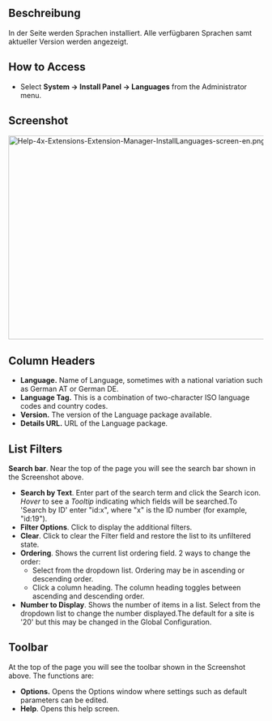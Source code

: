 <!-- Filename: Help4.x:Extensions:_Languages / Display title: Erweiterungen: Sprachen installieren -->

## Beschreibung

In der Seite werden Sprachen installiert. Alle verfügbaren Sprachen samt
aktueller Version werden angezeigt.

## How to Access

- Select **System → Install Panel → Languages** from the
  Administrator menu.

## Screenshot

<img
src="https://docs.joomla.org/images/a/ac/Help-4x-Extensions-Extension-Manager-InstallLanguages-screen-en.png"
decoding="async" data-file-width="800" data-file-height="402"
width="800" height="402"
alt="Help-4x-Extensions-Extension-Manager-InstallLanguages-screen-en.png" />

## Column Headers

- **Language.** Name of Language, sometimes with a national variation
such as German AT or German DE.
- **Language Tag.** This is a
combination of two-character ISO language codes and country codes.
- **Version.** The version of the Language package available.
- **Details URL.** URL of the Language package.

## List Filters

**Search bar**. Near the top of the page you will see the search bar
shown in the Screenshot above.

- **Search by Text**. Enter part of the search term and click the Search
  icon. *Hover* to see a *Tooltip* indicating which fields will be
  searched.To 'Search by ID' enter "id:x", where "x" is the ID number
  (for example, "id:19").
- **Filter Options**. Click to display the additional filters.
- **Clear**. Click to clear the Filter field and restore the list to its
  unfiltered state.
- **Ordering**. Shows the current list ordering field. 2 ways to change
  the order:
  - Select from the dropdown list. Ordering may be in ascending or
    descending order.
  - Click a column heading. The column heading toggles between ascending
    and descending order.
- **Number to Display**. Shows the number of items in a list. Select
  from the dropdown list to change the number displayed.The default for
  a site is '20' but this may be changed in the Global Configuration.

## Toolbar

At the top of the page you will see the toolbar shown in the
Screenshot above. The functions are:

- **Options.** Opens the Options window where settings such as default
  parameters can be edited.
- **Help**. Opens this help screen.
